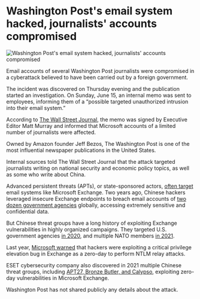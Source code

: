 # Washington Post's email system hacked, journalists' accounts compromised

![Washington Post's email system hacked, journalists' accounts compromised](https://www.bleepstatic.com/content/hl-images/2025/06/16/newspaper.jpg?rand=829103962)

Email accounts of several Washington Post journalists were compromised in a cyberattack believed to have been carried out by a foreign government.

The incident was discovered on Thursday evening and the publication started an investigation. On Sunday, June 15, an internal memo was sent to employees, informing them of a “possible targeted unauthorized intrusion into their email system.”

According to [The Wall Street Journal](https://www.wsj.com/tech/cybersecurity/cyberattack-on-washington-post-compromises-email-accounts-of-journalists-70bf1300), the memo was signed by Executive Editor Matt Murray and informed that Microsoft accounts of a limited number of journalists were affected.

Owned by Amazon founder Jeff Bezos, The Washington Post is one of the most influential newspaper publications in the United States.

Internal sources told The Wall Street Journal that the attack targeted journalists writing on national security and economic policy topics, as well as some who write about China.

Advanced persistent threats (APTs), or state-sponsored actors, [often target](https://www.bleepingcomputer.com/news/security/us-cyber-safety-board-to-analyze-microsoft-exchange-hack-of-govt-emails/) email systems like Microsoft Exchange. Two years ago, Chinese hackers leveraged insecure Exchange endpoints to breach email accounts of [two dozen government agencies](https://www.bleepingcomputer.com/news/security/microsoft-chinese-hackers-breached-us-govt-exchange-email-accounts/) globally, accessing extremely sensitive and confidential data.

But Chinese threat groups have a long history of exploiting Exchange vulnerabilities in highly organized campaigns. They targeted U.S. government agencies [in 2020](https://www.bleepingcomputer.com/news/security/us-govt-china-sponsored-hackers-targeting-exchange-citrix-f5-flaws/), and multiple NATO members [in 2021](https://www.bleepingcomputer.com/news/security/us-and-allies-officially-accuse-china-of-microsoft-exchange-attacks/).

Last year, [Microsoft warned](https://www.bleepingcomputer.com/news/security/microsoft-new-critical-exchange-bug-exploited-as-zero-day/) that hackers were exploiting a critical privilege elevation bug in Exchange as a zero-day to perform NTLM relay attacks.

ESET cybersecurity company also discovered in 2021 multiple Chinese threat groups, including [APT27, Bronze Butler, and Calypso](https://www.bleepingcomputer.com/news/security/state-hackers-rush-to-exploit-unpatched-microsoft-exchange-servers/), exploiting zero-day vulnerabilities in Microsoft Exchange.

Washington Post has not shared publicly any details about the attack.